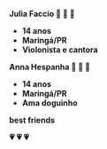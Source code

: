  <b>Julia Faccio<b>  🎤 🎸 🏇
- 14 anos 
- Maringá/PR
- Violonista e cantora

 <b>Anna Hespanha<b> 🎤 🎹 🏐
- 14 anos
- Maringá/PR
- Ama doguinho

best friends

  💗 💗 💗 
